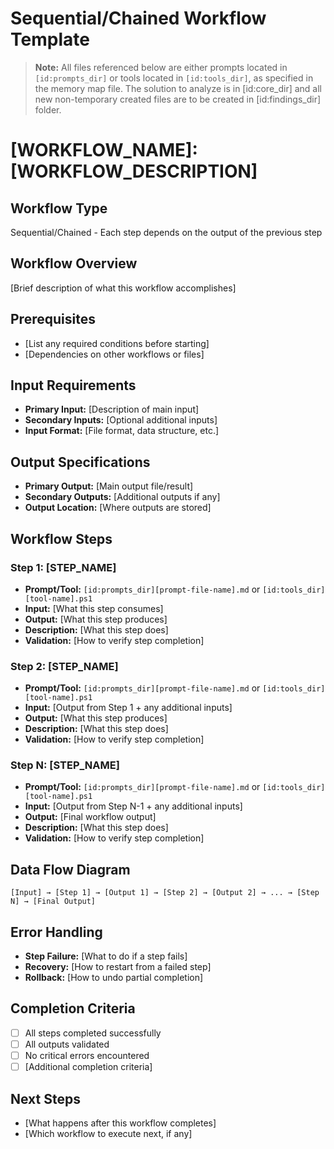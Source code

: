 # Sequential/Chained Workflow Template

> **Note:** All files referenced below are either prompts located in `[id:prompts_dir]` or tools located in `[id:tools_dir]`, as specified in the memory map file.
> The solution to analyze is in [id:core_dir] and all new non-temporary created files are to be created in [id:findings_dir] folder.

# [WORKFLOW_NAME]: [WORKFLOW_DESCRIPTION]

## Workflow Type
Sequential/Chained - Each step depends on the output of the previous step

## Workflow Overview
[Brief description of what this workflow accomplishes]

## Prerequisites
- [List any required conditions before starting]
- [Dependencies on other workflows or files]

## Input Requirements
- **Primary Input:** [Description of main input]
- **Secondary Inputs:** [Optional additional inputs]
- **Input Format:** [File format, data structure, etc.]

## Output Specifications
- **Primary Output:** [Main output file/result]
- **Secondary Outputs:** [Additional outputs if any]
- **Output Location:** [Where outputs are stored]

## Workflow Steps

### Step 1: [STEP_NAME]
- **Prompt/Tool:** `[id:prompts_dir][prompt-file-name].md` or `[id:tools_dir][tool-name].ps1`
- **Input:** [What this step consumes]
- **Output:** [What this step produces]
- **Description:** [What this step does]
- **Validation:** [How to verify step completion]

### Step 2: [STEP_NAME]
- **Prompt/Tool:** `[id:prompts_dir][prompt-file-name].md` or `[id:tools_dir][tool-name].ps1`
- **Input:** [Output from Step 1 + any additional inputs]
- **Output:** [What this step produces]
- **Description:** [What this step does]
- **Validation:** [How to verify step completion]

### Step N: [STEP_NAME]
- **Prompt/Tool:** `[id:prompts_dir][prompt-file-name].md` or `[id:tools_dir][tool-name].ps1`
- **Input:** [Output from Step N-1 + any additional inputs]
- **Output:** [Final workflow output]
- **Description:** [What this step does]
- **Validation:** [How to verify step completion]

## Data Flow Diagram
```
[Input] → [Step 1] → [Output 1] → [Step 2] → [Output 2] → ... → [Step N] → [Final Output]
```

## Error Handling
- **Step Failure:** [What to do if a step fails]
- **Recovery:** [How to restart from a failed step]
- **Rollback:** [How to undo partial completion]

## Completion Criteria
- [ ] All steps completed successfully
- [ ] All outputs validated
- [ ] No critical errors encountered
- [ ] [Additional completion criteria]

## Next Steps
- [What happens after this workflow completes]
- [Which workflow to execute next, if any]

